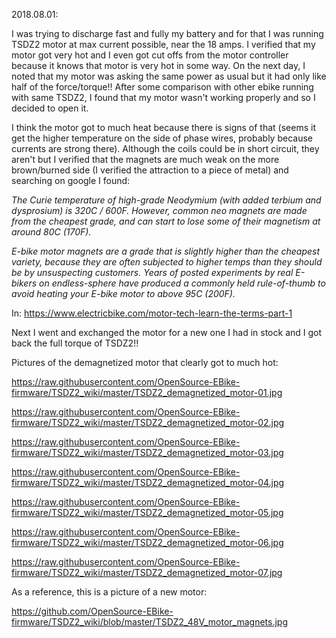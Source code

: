 2018.08.01:

I was trying to discharge fast and fully my battery and for that I was
running TSDZ2 motor at max current possible, near the 18 amps. I
verified that my motor got very hot and I even got cut offs from the
motor controller because it knows that motor is very hot in some way. On
the next day, I noted that my motor was asking the same power as usual
but it had only like half of the force/torque!! After some comparison
with other ebike running with same TSDZ2, I found that my motor wasn\'t
working properly and so I decided to open it.

I think the motor got to much heat because there is signs of that (seems
it get the higher temperature on the side of phase wires, probably
because currents are strong there). Although the coils could be in short
circuit, they aren\'t but I verified that the magnets are much weak on
the more brown/burned side (I verified the attraction to a piece of
metal) and searching on google I found:

*The Curie temperature of high-grade Neodymium (with added terbium and
dysprosium) is 320C / 600F. However, common neo magnets are made from
the cheapest grade, and can start to lose some of their magnetism at
around 80C (170F).*

*E-bike motor magnets are a grade that is slightly higher than the
cheapest variety, because they are often subjected to higher temps than
they should be by unsuspecting customers. Years of posted experiments by
real E-bikers on endless-sphere have produced a commonly held
rule-of-thumb to avoid heating your E-bike motor to above 95C (200F).*

In: <https://www.electricbike.com/motor-tech-learn-the-terms-part-1>

Next I went and exchanged the motor for a new one I had in stock and I
got back the full torque of TSDZ2!!

Pictures of the demagnetized motor that clearly got to much hot:

<https://raw.githubusercontent.com/OpenSource-EBike-firmware/TSDZ2_wiki/master/TSDZ2_demagnetized_motor-01.jpg>

<https://raw.githubusercontent.com/OpenSource-EBike-firmware/TSDZ2_wiki/master/TSDZ2_demagnetized_motor-02.jpg>

<https://raw.githubusercontent.com/OpenSource-EBike-firmware/TSDZ2_wiki/master/TSDZ2_demagnetized_motor-03.jpg>

<https://raw.githubusercontent.com/OpenSource-EBike-firmware/TSDZ2_wiki/master/TSDZ2_demagnetized_motor-04.jpg>

<https://raw.githubusercontent.com/OpenSource-EBike-firmware/TSDZ2_wiki/master/TSDZ2_demagnetized_motor-05.jpg>

<https://raw.githubusercontent.com/OpenSource-EBike-firmware/TSDZ2_wiki/master/TSDZ2_demagnetized_motor-06.jpg>

<https://raw.githubusercontent.com/OpenSource-EBike-firmware/TSDZ2_wiki/master/TSDZ2_demagnetized_motor-07.jpg>

As a reference, this is a picture of a new motor:

<https://github.com/OpenSource-EBike-firmware/TSDZ2_wiki/blob/master/TSDZ2_48V_motor_magnets.jpg>
